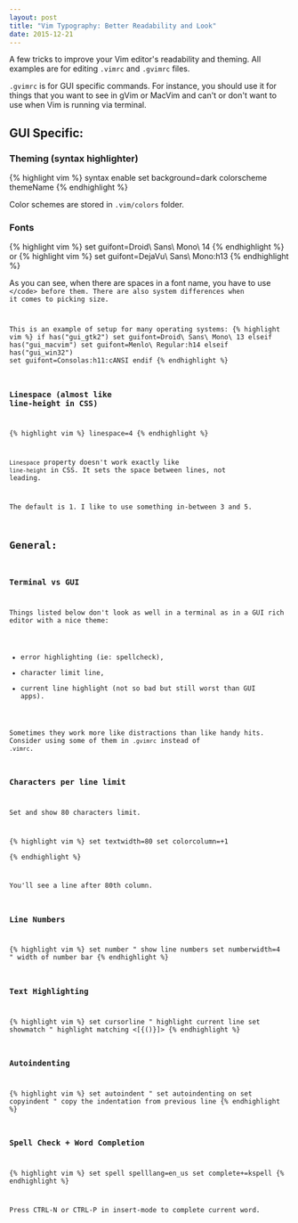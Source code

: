 ```yaml
---
layout: post
title: "Vim Typography: Better Readability and Look"
date: 2015-12-21
---
```


A few tricks to improve your Vim editor's readability and theming. 
All examples are for editing <code>.vimrc</code> and <code>.gvimrc</code> files.

<code>.gvimrc</code> is for GUI specific commands.
For instance, you should use it for things that you want to see in gVim or MacVim
and can't or don't want to use when Vim is running via terminal.


## GUI Specific:

 

### Theming (syntax highlighter) 

{% highlight vim %}
syntax enable
set background=dark
colorscheme themeName 
{% endhighlight %}

Color schemes are stored in <code>.vim/colors</code> folder.


### Fonts

{% highlight vim %}
set guifont=Droid\ Sans\ Mono\ 14
{% endhighlight %}
or
{% highlight vim %}
set guifont=DejaVu\ Sans\ Mono:h13
{% endhighlight %}

As you can see, when there are spaces in a font name, you have to use
<code>\</code> before them. There are also system differences when it comes to picking size. 

This is an example of setup for many operating systems:
{% highlight vim %}
if has("gui_gtk2")
  set guifont=Droid\ Sans\ Mono\ 13
elseif has("gui_macvim")
  set guifont=Menlo\ Regular:h14
elseif has("gui_win32")
  set guifont=Consolas:h11:cANSI
endif
{% endhighlight %}

### Linespace (almost like line-height in CSS)

{% highlight vim %}
linespace=4
{% endhighlight %}

<code>Linespace</code> property doesn't work exactly like
<code>line-height</code> in CSS.
It sets the space between lines, not leading.

The default is 1. I like to use something in-between 3 and 5. 


## General:

### Terminal vs GUI

Things listed below don't look as well in a terminal as in a GUI rich editor
with a nice theme:

- error highlighting (ie: spellcheck),
- character limit line,
- current line highlight (not so bad but still worst than GUI apps).

Sometimes they work more like distractions than like handy hits.
Consider using some of them in <code>.gvimrc</code> instead of <code>.vimrc</code>.


### Characters per line limit

Set and show 80 characters limit. 

{% highlight vim %}
set textwidth=80
set colorcolumn=+1  
{% endhighlight %}

You'll see a line after 80th column.

### Line Numbers 

{% highlight vim %}
set number          " show line numbers
set numberwidth=4   " width of number bar
{% endhighlight %}

### Text Highlighting

{% highlight vim %}
set cursorline      " highlight current line
set showmatch       " highlight matching <[{()}]>
{% endhighlight %}


### Autoindenting 

{% highlight vim %}
set autoindent      " set autoindenting on
set copyindent      " copy the indentation from previous line
{% endhighlight %}


### Spell Check + Word Completion

{% highlight vim %}
set spell spelllang=en_us
set complete+=kspell 
{% endhighlight %}

Press CTRL-N or CTRL-P in insert-mode to complete current word.


					
						


